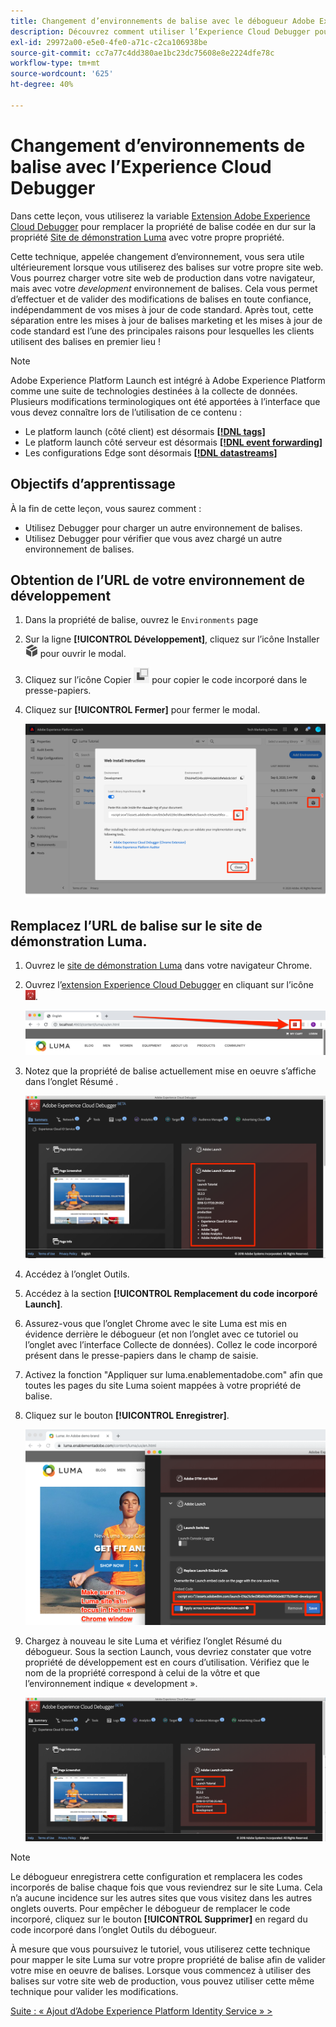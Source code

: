 ```yaml
---
title: Changement d’environnements de balise avec le débogueur Adobe Experience Cloud
description: Découvrez comment utiliser l’Experience Cloud Debugger pour charger différents codes incorporés de balise. Cette leçon fait partie du tutoriel Mise en oeuvre de l’Experience Cloud sur les sites web .
exl-id: 29972a00-e5e0-4fe0-a71c-c2ca106938be
source-git-commit: cc7a77c4dd380ae1bc23dc75608e8e2224dfe78c
workflow-type: tm+mt
source-wordcount: '625'
ht-degree: 40%

---
```


# Changement d’environnements de balise avec l’Experience Cloud Debugger

Dans cette leçon, vous utiliserez la variable [Extension Adobe Experience Cloud Debugger](https://chrome.google.com/webstore/detail/adobe-experience-cloud-de/ocdmogmohccmeicdhlhhgepeaijenapj) pour remplacer la propriété de balise codée en dur sur la propriété [Site de démonstration Luma](https://luma.enablementadobe.com/content/luma/us/en.html) avec votre propre propriété.

Cette technique, appelée changement d’environnement, vous sera utile ultérieurement lorsque vous utiliserez des balises sur votre propre site web. Vous pourrez charger votre site web de production dans votre navigateur, mais avec votre *development* environnement de balises. Cela vous permet d’effectuer et de valider des modifications de balises en toute confiance, indépendamment de vos mises à jour de code standard.  Après tout, cette séparation entre les mises à jour de balises marketing et les mises à jour de code standard est l’une des principales raisons pour lesquelles les clients utilisent des balises en premier lieu !

>[!NOTE]
>
>Adobe Experience Platform Launch est intégré à Adobe Experience Platform comme une suite de technologies destinées à la collecte de données. Plusieurs modifications terminologiques ont été apportées à l’interface que vous devez connaître lors de l’utilisation de ce contenu :
>
> * Le platform launch (côté client) est désormais **[[!DNL tags]](https://experienceleague.adobe.com/docs/experience-platform/tags/home.html?lang=fr)**
> * Le platform launch côté serveur est désormais **[[!DNL event forwarding]](https://experienceleague.adobe.com/docs/experience-platform/tags/event-forwarding/overview.html)**
> * Les configurations Edge sont désormais **[[!DNL datastreams]](https://experienceleague.adobe.com/docs/experience-platform/edge/fundamentals/datastreams.html?lang=fr)**


## Objectifs d’apprentissage

À la fin de cette leçon, vous saurez comment :

* Utilisez Debugger pour charger un autre environnement de balises.
* Utilisez Debugger pour vérifier que vous avez chargé un autre environnement de balises.

## Obtention de l’URL de votre environnement de développement

1. Dans la propriété de balise, ouvrez le `Environments` page

1. Sur la ligne **[!UICONTROL Développement]**, cliquez sur l’icône Installer ![icône Installer](images/launch-installIcon.png) pour ouvrir le modal.

1. Cliquez sur l’icône Copier ![icône Copier](images/launch-copyIcon.png) pour copier le code incorporé dans le presse-papiers.

1. Cliquez sur **[!UICONTROL Fermer]** pour fermer le modal.

   ![Icône Installer](images/launch-copyInstallCode.png)

## Remplacez l’URL de balise sur le site de démonstration Luma.

1. Ouvrez le [site de démonstration Luma](https://luma.enablementadobe.com/content/luma/us/en.html) dans votre navigateur Chrome.

1. Ouvrez l’[extension Experience Cloud Debugger](https://chrome.google.com/webstore/detail/adobe-experience-cloud-de/ocdmogmohccmeicdhlhhgepeaijenapj) en cliquant sur l’icône ![icône Debugger](images/icon-debugger.png).

   ![Clic sur l’icône Debugger](images/switchEnvironments-openDebugger.png)

1. Notez que la propriété de balise actuellement mise en oeuvre s’affiche dans l’onglet Résumé .

   ![Environnement de balises affiché dans Debugger](images/switchEnvironments-debuggerOnWeRetail-prod.png)

1. Accédez à l’onglet Outils.
1. Accédez à la section **[!UICONTROL Remplacement du code incorporé Launch]**.
1. Assurez-vous que l’onglet Chrome avec le site Luma est mis en évidence derrière le débogueur (et non l’onglet avec ce tutoriel ou l’onglet avec l’interface Collecte de données).  Collez le code incorporé présent dans le presse-papiers dans le champ de saisie.
1. Activez la fonction &quot;Appliquer sur luma.enablementadobe.com&quot; afin que toutes les pages du site Luma soient mappées à votre propriété de balise.
1. Cliquez sur le bouton **[!UICONTROL Enregistrer]**.

   ![Environnement de balises affiché dans Debugger](images/switchEnvironments-debugger-save.png)

1. Chargez à nouveau le site Luma et vérifiez l’onglet Résumé du débogueur. Sous la section Launch, vous devriez constater que votre propriété de développement est en cours d’utilisation. Vérifiez que le nom de la propriété correspond à celui de la vôtre et que l’environnement indique « development ».

   ![Environnement de balises affiché dans Debugger](images/switchEnvironments-debuggerOnWeRetail.png)

>[!NOTE]
>
>Le débogueur enregistrera cette configuration et remplacera les codes incorporés de balise chaque fois que vous reviendrez sur le site Luma. Cela n’a aucune incidence sur les autres sites que vous visitez dans les autres onglets ouverts. Pour empêcher le débogueur de remplacer le code incorporé, cliquez sur le bouton **[!UICONTROL Supprimer]** en regard du code incorporé dans l’onglet Outils du débogueur.

À mesure que vous poursuivez le tutoriel, vous utiliserez cette technique pour mapper le site Luma sur votre propre propriété de balise afin de valider votre mise en oeuvre de balises. Lorsque vous commencez à utiliser des balises sur votre site web de production, vous pouvez utiliser cette même technique pour valider les modifications.

[Suite : « Ajout d’Adobe Experience Platform Identity Service » >](id-service.md)
